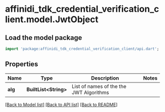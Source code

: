 # affinidi_tdk_credential_verification_client.model.JwtObject

## Load the model package

```dart
import 'package:affinidi_tdk_credential_verification_client/api.dart';
```

## Properties

| Name    | Type                        | Description                             | Notes |
| ------- | --------------------------- | --------------------------------------- | ----- |
| **alg** | **BuiltList&lt;String&gt;** | List of names of the the JWT Algorithms |

[[Back to Model list]](../README.md#documentation-for-models) [[Back to API list]](../README.md#documentation-for-api-endpoints) [[Back to README]](../README.md)

